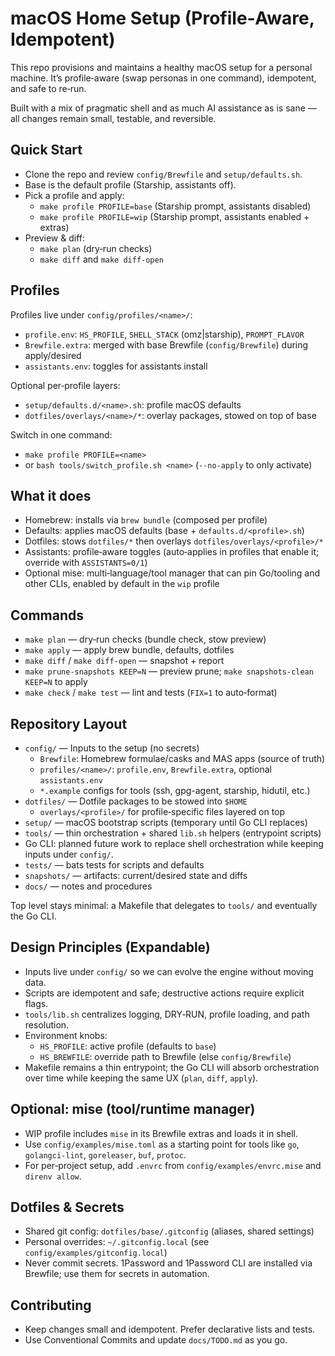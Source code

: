 # macOS Home Setup (Profile‑Aware, Idempotent)

This repo provisions and maintains a healthy macOS setup for a personal machine. It’s profile‑aware (swap personas in one command), idempotent, and safe to re‑run.

Built with a mix of pragmatic shell and as much AI assistance as is sane — all changes remain small, testable, and reversible.

## Quick Start

- Clone the repo and review `config/Brewfile` and `setup/defaults.sh`.
- Base is the default profile (Starship, assistants off).
- Pick a profile and apply:
  - `make profile PROFILE=base` (Starship prompt, assistants disabled)
  - `make profile PROFILE=wip` (Starship prompt, assistants enabled + extras)
- Preview & diff:
  - `make plan` (dry‑run checks)
  - `make diff` and `make diff-open`

## Profiles

Profiles live under `config/profiles/<name>/`:
- `profile.env`: `HS_PROFILE`, `SHELL_STACK` (omz|starship), `PROMPT_FLAVOR`
- `Brewfile.extra`: merged with base Brewfile (`config/Brewfile`) during apply/desired
- `assistants.env`: toggles for assistants install

Optional per‑profile layers:
- `setup/defaults.d/<name>.sh`: profile macOS defaults
- `dotfiles/overlays/<name>/*`: overlay packages, stowed on top of base

Switch in one command:
- `make profile PROFILE=<name>`
- or `bash tools/switch_profile.sh <name>` (`--no-apply` to only activate)

## What it does

- Homebrew: installs via `brew bundle` (composed per profile)
- Defaults: applies macOS defaults (base + `defaults.d/<profile>.sh`)
- Dotfiles: stows `dotfiles/*` then overlays `dotfiles/overlays/<profile>/*`
- Assistants: profile‑aware toggles (auto‑applies in profiles that enable it; override with `ASSISTANTS=0/1`)
- Optional mise: multi‑language/tool manager that can pin Go/tooling and other CLIs, enabled by default in the `wip` profile

## Commands

- `make plan` — dry‑run checks (bundle check, stow preview)
- `make apply` — apply brew bundle, defaults, dotfiles
- `make diff` / `make diff-open` — snapshot + report
- `make prune-snapshots KEEP=N` — preview prune; `make snapshots-clean KEEP=N` to apply
- `make check` / `make test` — lint and tests (`FIX=1` to auto‑format)

## Repository Layout

- `config/` — Inputs to the setup (no secrets)
  - `Brewfile`: Homebrew formulae/casks and MAS apps (source of truth)
  - `profiles/<name>/`: `profile.env`, `Brewfile.extra`, optional `assistants.env`
  - `*.example` configs for tools (ssh, gpg-agent, starship, hidutil, etc.)
- `dotfiles/` — Dotfile packages to be stowed into `$HOME`
  - `overlays/<profile>/` for profile‑specific files layered on top
- `setup/` — macOS bootstrap scripts (temporary until Go CLI replaces)
- `tools/` — thin orchestration + shared `lib.sh` helpers (entrypoint scripts)
- Go CLI: planned future work to replace shell orchestration while keeping inputs under `config/`.
- `tests/` — bats tests for scripts and defaults
- `snapshots/` — artifacts: current/desired state and diffs
- `docs/` — notes and procedures

Top level stays minimal: a Makefile that delegates to `tools/` and eventually the Go CLI.

## Design Principles (Expandable)

- Inputs live under `config/` so we can evolve the engine without moving data.
- Scripts are idempotent and safe; destructive actions require explicit flags.
- `tools/lib.sh` centralizes logging, DRY‑RUN, profile loading, and path resolution.
- Environment knobs:
  - `HS_PROFILE`: active profile (defaults to `base`)
  - `HS_BREWFILE`: override path to Brewfile (else `config/Brewfile`)
- Makefile remains a thin entrypoint; the Go CLI will absorb orchestration over time while keeping the same UX (`plan`, `diff`, `apply`).

## Optional: mise (tool/runtime manager)

- WIP profile includes `mise` in its Brewfile extras and loads it in shell.
- Use `config/examples/mise.toml` as a starting point for tools like `go`, `golangci-lint`, `goreleaser`, `buf`, `protoc`.
- For per‑project setup, add `.envrc` from `config/examples/envrc.mise` and `direnv allow`.

## Dotfiles & Secrets

- Shared git config: `dotfiles/base/.gitconfig` (aliases, shared settings)
- Personal overrides: `~/.gitconfig.local` (see `config/examples/gitconfig.local`)
- Never commit secrets. 1Password and 1Password CLI are installed via Brewfile; use them for secrets in automation.

## Contributing

- Keep changes small and idempotent. Prefer declarative lists and tests.
- Use Conventional Commits and update `docs/TODO.md` as you go.
